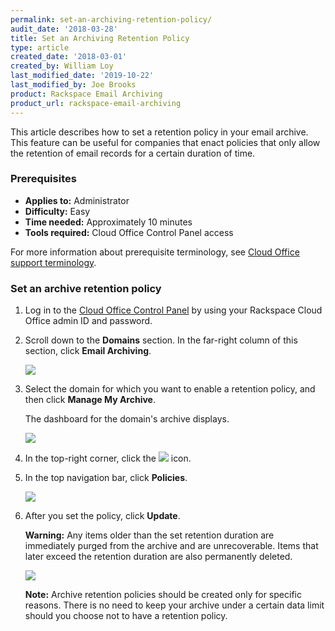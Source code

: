 ```yaml
---
permalink: set-an-archiving-retention-policy/
audit_date: '2018-03-28'
title: Set an Archiving Retention Policy
type: article
created_date: '2018-03-01'
created_by: William Loy
last_modified_date: '2019-10-22'
last_modified_by: Joe Brooks
product: Rackspace Email Archiving
product_url: rackspace-email-archiving
---
```


This article describes how to set a retention policy in your email archive. This feature can be useful for companies that enact policies that only allow the retention of email records for a certain duration of time.


### Prerequisites

- **Applies to:** Administrator
- **Difficulty:** Easy
- **Time needed:** Approximately 10 minutes
- **Tools required:** Cloud Office Control Panel access

For more information about prerequisite terminology, see [Cloud Office support terminology](/how-to/cloud-office-support-terminology).


### Set an archive retention policy

1. Log in to the [Cloud Office Control Panel](https://cp.rackspace.com/) by using your Rackspace Cloud Office admin ID and password.
2. Scroll down to the **Domains** section. In the far-right column of this section, click **Email Archiving**.

   <img src="{% asset_path rackspace-email-archiving/set-an-archiving-retention-policy/domains_archive.png %}" />

3. Select the domain for which you want to enable a retention policy, and then click **Manage My Archive**.

   The dashboard for the domain's archive displays.

   <img src="{% asset_path rackspace-email-archiving/set-an-archiving-retention-policy/manage_archive.png %}" />

4. In the top-right corner, click the <img src="{% asset_path rackspace-email-archiving/set-an-archiving-retention-policy/Gear_icon.png %}" /> icon.


5. In the top navigation bar, click **Policies**.

   <img src="{% asset_path rackspace-email-archiving/set-an-archiving-retention-policy/Set_an_Archiving_Retention_Policy(1).png %}" />

6. After you set the policy, click **Update**.

    **Warning:** Any items older than the set retention duration are immediately purged from the archive and are unrecoverable. Items that later exceed the retention duration are also permanently deleted.

    <img src="{% asset_path rackspace-email-archiving/set-an-archiving-retention-policy/Set_an_Archiving_Retention_Policy(2).png %}" />

    **Note:** Archive retention policies should be created only for specific reasons. There is no need to keep your archive under a certain data limit should you choose not to have a retention policy.
